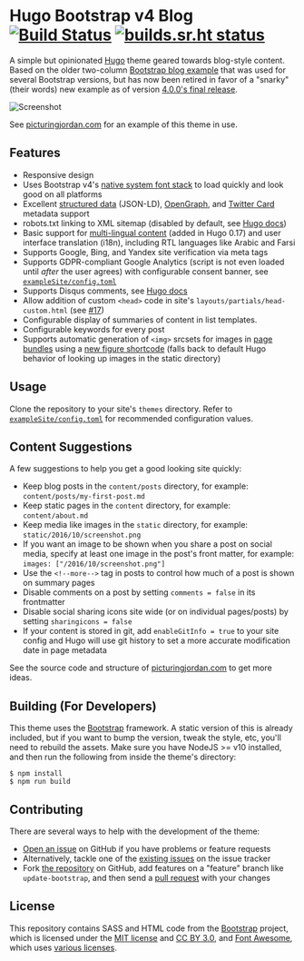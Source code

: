 # Hugo Bootstrap v4 Blog [![Build Status](https://ci.mjanja.ch/api/badges/alanorth/hugo-theme-bootstrap4-blog/status.svg)](https://ci.mjanja.ch/alanorth/hugo-theme-bootstrap4-blog) [![builds.sr.ht status](https://builds.sr.ht/~alanorth/hugo-theme-bootstrap4-blog.svg)](https://builds.sr.ht/~alanorth/hugo-theme-bootstrap4-blog?)
A simple but opinionated [Hugo](https://gohugo.io) theme geared towards blog-style content. Based on the older two-column [Bootstrap blog example](https://v4-alpha.getbootstrap.com/examples/blog/) that was used for several Bootstrap versions, but has now been retired in favor of a "snarky" (their words) new example as of version [4.0.0's final release](https://blog.getbootstrap.com/2018/01/18/bootstrap-4/).

![Screenshot](https://raw.githubusercontent.com/alanorth/hugo-theme-bootstrap4-blog/master/screenshot.png "Screenshot")

See [picturingjordan.com](https://picturingjordan.com) for an example of this theme in use.

## Features

- Responsive design
- Uses Bootstrap v4's [native system font stack](https://getbootstrap.com/docs/4.0/content/reboot/#native-font-stack) to load quickly and look good on all platforms
- Excellent [structured data](https://developers.google.com/search/docs/guides/intro-structured-data) (JSON-LD), [OpenGraph](https://ogp.me), and [Twitter Card](https://dev.twitter.com/cards/types) metadata support
- robots.txt linking to XML sitemap (disabled by default, see [Hugo docs](https://gohugo.io/extras/robots-txt/))
- Basic support for [multi-lingual content](https://gohugo.io/content-management/multilingual/) (added in Hugo 0.17) and user interface translation (i18n), including RTL languages like Arabic and Farsi
- Supports Google, Bing, and Yandex site verification via meta tags
- Supports GDPR-compliant Google Analytics (script is not even loaded until *after* the user agrees) with configurable consent banner, see [`exampleSite/config.toml`](https://github.com/alanorth/hugo-theme-bootstrap4-blog/blob/master/exampleSite/config.toml)
- Supports Disqus comments, see [Hugo docs](https://gohugo.io/extras/comments/)
- Allow addition of custom `<head>` code in site's `layouts/partials/head-custom.html` (see [#17](https://github.com/alanorth/hugo-theme-bootstrap4-blog/pull/17))
- Configurable display of summaries of content in list templates.
- Configurable keywords for every post
- Supports automatic generation of `<img>` srcsets for images in [page bundles](https://gohugo.io/content-management/page-bundles/) using a [new figure shortcode](https://cpbotha.net/2020/05/02/drop-in-replacement-for-hugo-figure-shortcode-with-responsive-img-srcset/) (falls back to default Hugo behavior of looking up images in the static directory)

## Usage
Clone the repository to your site's `themes` directory. Refer to [`exampleSite/config.toml`](https://github.com/alanorth/hugo-theme-bootstrap4-blog/blob/master/exampleSite/config.toml) for recommended configuration values.

## Content Suggestions
A few suggestions to help you get a good looking site quickly:

- Keep blog posts in the `content/posts` directory, for example: `content/posts/my-first-post.md`
- Keep static pages in the `content` directory, for example: `content/about.md`
- Keep media like images in the `static` directory, for example: `static/2016/10/screenshot.png`
- If you want an image to be shown when you share a post on social media, specify at least one image in the post's front matter, for example: `images: ["/2016/10/screenshot.png"]`
- Use the `<!--more-->` tag in posts to control how much of a post is shown on summary pages
- Disable comments on a post by setting `comments = false` in its frontmatter
- Disable social sharing icons site wide (or on individual pages/posts) by setting `sharingicons = false`
- If your content is stored in git, add `enableGitInfo = true` to your site config and Hugo will use git history to set a more accurate modification date in page metadata

See the source code and structure of [picturingjordan.com](https://github.com/alanorth/picturingjordan.com) to get more ideas.

## Building (For Developers)
This theme uses the [Bootstrap](https://getbootstrap.com/) framework. A static version of this is already included, but if you want to bump the version, tweak the style, etc, you'll need to rebuild the assets. Make sure you have NodeJS >= v10 installed, and then run the following from inside the theme's directory:

```console
$ npm install
$ npm run build
```

## Contributing
There are several ways to help with the development of the theme:

- [Open an issue](https://github.com/alanorth/hugo-theme-bootstrap4-blog/issues/new) on GitHub if you have problems or feature requests
- Alternatively, tackle one of the [existing issues](https://github.com/alanorth/hugo-theme-bootstrap4-blog/issues) on the issue tracker
- Fork [the repository](https://github.com/alanorth/hugo-theme-bootstrap4-blog) on GitHub, add features on a "feature" branch like `update-bootstrap`, and then send a [pull request](https://github.com/alanorth/hugo-theme-bootstrap4-blog/compare) with your changes

## License
This repository contains SASS and HTML code from the [Bootstrap](https://getbootstrap.com) project, which is licensed under the [MIT license](https://tldrlegal.com/license/mit-license) and [CC BY 3.0](https://creativecommons.org/licenses/by/3.0/), and [Font Awesome](https://fontawesome.com/), which uses [various licenses](https://fontawesome.com/license/).
